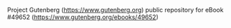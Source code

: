 Project Gutenberg (https://www.gutenberg.org) public repository for eBook #49652 (https://www.gutenberg.org/ebooks/49652)
